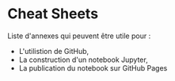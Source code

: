 # Cheat Sheets

Liste d'annexes qui peuvent être utile pour :
- L'utilistion de GitHub,
- La construction d'un notebook Jupyter,
- La publication du notebook sur GitHub Pages

```{tableofcontents}
```